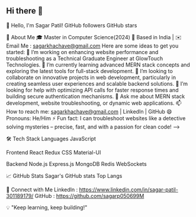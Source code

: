 ## Hi there 👋
👋 Hello, I'm Sagar Patil!
GitHub followers GitHub stars

🚀 About Me
🎓 Master in Computer Science(2024)
📍 Based in India | ✉️ Email Me : sagarkhachave@gmail.com
Here are some ideas to get you started:
🔭 I’m working on enhancing website performance and troubleshooting as a Technical Graduate Engineer at GlowTouch Technologies.
🌱 I’m currently learning advanced MERN stack concepts and exploring the latest tools for full-stack development.
👯 I’m looking to collaborate on innovative projects in web development, particularly in creating seamless user experiences and scalable backend solutions.
🤔 I’m looking for help with optimizing API calls for faster response times and building secure authentication mechanisms.
💬 Ask me about MERN stack development, website troubleshooting, or dynamic web applications.
📫 How to reach me: sagarkhachave@gmail.com | LinkedIn | GitHub
😄 Pronouns: He/Him
⚡ Fun fact: I can troubleshoot websites like a detective solving mysteries – precise, fast, and with a passion for clean code!
-->



🛠 Tech Stack
Languages
JavaScript

Frontend
React Redux CSS
 Material-UI

Backend
Node.js Express.js
MongoDB Redis WebSockets


📈 GitHub Stats
Sagar's GitHub stats Top Langs

🔗 Connect with Me
LinkedIn : https://www.linkedin.com/in/sagar-patil-301189179/
GitHub : https://github.com/sagarp050699M


💡 "Keep learning, keep building!"
